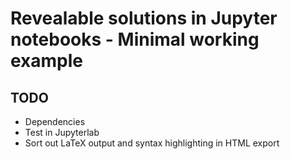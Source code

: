 # Revealable solutions in Jupyter notebooks - Minimal working example

## TODO

- Dependencies
- Test in Jupyterlab
- Sort out LaTeX output and syntax highlighting in HTML export
